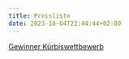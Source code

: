 ```yaml
---
title: Preisliste
date: 2023-10-04T22:44:44+02:00
---
```

[Gewinner Kürbiswettbewerb](/pic/Kürbiswettbewerb.png)
